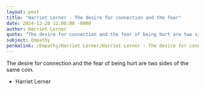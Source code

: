 ```yaml
---
layout: post
title: "Harriet Lerner - The desire for connection and the fear"
date: 2024-12-28 12:00:00 -0000
author: Harriet Lerner
quote: "The desire for connection and the fear of being hurt are two sides of the same coin."
subject: Empathy
permalink: /Empathy/Harriet Lerner/Harriet Lerner - The desire for connection and the fear
---
```


The desire for connection and the fear of being hurt are two sides of the same coin.

- Harriet Lerner

